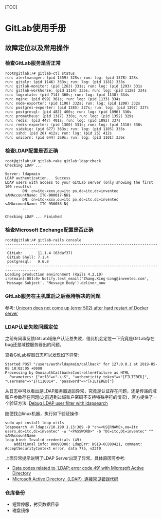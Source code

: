[TOC]

# GitLab使用手册

## 故障定位以及常用操作

### 检查GitLab服务是否正常

```
root@gitlab:/# gitlab-ctl status
run: alertmanager: (pid 1359) 328s; run: log: (pid 1378) 328s
run: gitaly: (pid 1146) 333s; run: log: (pid 1181) 333s
run: gitlab-monitor: (pid 1283) 331s; run: log: (pid 1293) 331s
run: gitlab-workhorse: (pid 1114) 335s; run: log: (pid 1128) 334s
run: logrotate: (pid 714) 360s; run: log: (pid 1138) 334s
run: nginx: (pid 699) 361s; run: log: (pid 1133) 334s
run: node-exporter: (pid 1190) 332s; run: log: (pid 1200) 332s
run: postgres-exporter: (pid 1385) 327s; run: log: (pid 1397) 327s
run: postgresql: (pid 482) 400s; run: log: (pid 1096) 336s
run: prometheus: (pid 1317) 330s; run: log: (pid 1352) 329s
run: redis: (pid 447) 401s; run: log: (pid 1092) 337s
run: redis-exporter: (pid 1300) 331s; run: log: (pid 1310) 330s
run: sidekiq: (pid 677) 363s; run: log: (pid 1105) 335s
run: sshd: (pid 26) 412s; run: log: (pid 25) 412s
run: unicorn: (pid 644) 369s; run: log: (pid 1101) 336s
```

### 检查LDAP配置是否正确

```
root@gitlab:/# gitlab-rake gitlab:ldap:check
Checking LDAP ...

Server: ldapmain
LDAP authentication... Success
LDAP users with access to your GitLab server (only showing the first 100 results)
        DN: cn=itc-xxxx,ou=itc po,dc=itc,dc=inventec        sAMAccountName: ITC-000017-NB$
        DN: cn=itc-xxxx,ou=itc po,dc=itc,dc=inventec         sAMAccountName: ITC-950038-N$
        ...

Checking LDAP ... Finished
```

### 检查Microsoft Exchange配置是否正确

```
root@gitlab:/# gitlab-rails console
-------------------------------------------------------------------------------------
 GitLab:       11.1.4 (63daf37)
 GitLab Shell: 7.1.4
 postgresql:   9.6.8
-------------------------------------------------------------------------------------
Loading production environment (Rails 4.2.10)
irb(main):001:0> Notify.test_email('Zhang.Xing-Long@inventec.com', 'Message Subject', 'Message Body').deliver_now
```

### GitLab服务在主机重启之后亟待解决的问题

参考: [Unicorn does not come up (error 502) after hard restart of Docker server](https://github.com/sameersbn/docker-gitlab/issues/1305)


### LDAP认证失败问题定位

之前有同事反馈GitLab域账户认证总失败，借此机会定位一下究竟是GitLab存在bug还是域控服务器出的问题。

查看GitLab容器日志可以发现如下异常:

```
Started POST "/users/auth/ldapmain/callback" for 127.0.0.1 at 2019-05-08 10:02:05 +0000
Processing by OmniauthCallbacksController#failure as HTML
  Parameters: {"utf8"=>"~\~S", "authenticity_token"=>"[FILTERED]", "username"=>"ITC110014", "password"=>"[FILTERED]"}
```

从日志中可以看出是LDAP服务器返回异常，究竟是认证存在问题，还是传递的域账户参数存在问题(之前遇到过域账户密码不支持特殊字符的情况)，官方提供了一个验证方法: [Debug LDAP user filter with ldapsearch](https://docs.gitlab.com/ce/administration/auth/ldap.html#debug-ldap-user-filter-with-ldapsearch)

随便找台linux机器，执行如下验证操作:

```
sudo apt install ldap-utils
ldapsearch -H ldap://10.190.1.15:389 -D "cn=<USERNAME>,ou=itc users,dc=itc,dc=inventec" -w "<PASSWORD>" -b "DC=itc,DC=inventec" "" sAMAccountName
ldap_bind: Invalid credentials (49)
	additional info: 80090308: LdapErr: DSID-0C090421, comment: AcceptSecurityContext error, data 775, v23f0
```

上面异常提示说明了LDAP Server出现了异常。具体原因可参考:

- [Data codes related to 'LDAP: error code 49' with Microsoft Active Directory](https://www-01.ibm.com/support/docview.wss?uid=swg21290631)
- [Microsoft Active Directory（LDAP）连接常见错误代码](https://blog.csdn.net/chaijunkun/article/details/23695001)

### 仓库备份

- 短暂停服，拷贝数据目录
- 磁盘镜像
